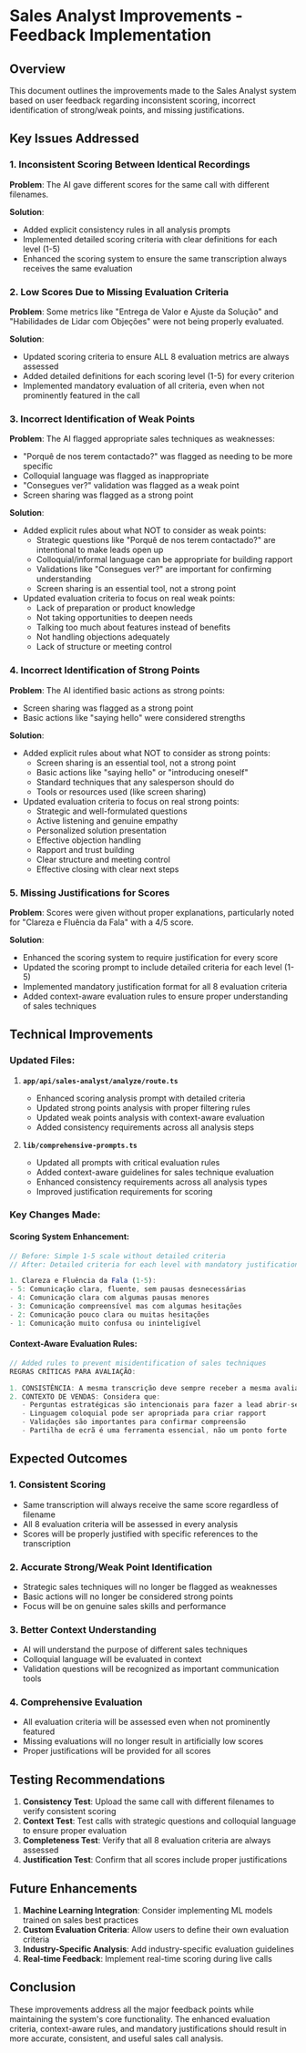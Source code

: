 # Sales Analyst Improvements - Feedback Implementation

## Overview
This document outlines the improvements made to the Sales Analyst system based on user feedback regarding inconsistent scoring, incorrect identification of strong/weak points, and missing justifications.

## Key Issues Addressed

### 1. Inconsistent Scoring Between Identical Recordings
**Problem**: The AI gave different scores for the same call with different filenames.

**Solution**: 
- Added explicit consistency rules in all analysis prompts
- Implemented detailed scoring criteria with clear definitions for each level (1-5)
- Enhanced the scoring system to ensure the same transcription always receives the same evaluation

### 2. Low Scores Due to Missing Evaluation Criteria
**Problem**: Some metrics like "Entrega de Valor e Ajuste da Solução" and "Habilidades de Lidar com Objeções" were not being properly evaluated.

**Solution**:
- Updated scoring criteria to ensure ALL 8 evaluation metrics are always assessed
- Added detailed definitions for each scoring level (1-5) for every criterion
- Implemented mandatory evaluation of all criteria, even when not prominently featured in the call

### 3. Incorrect Identification of Weak Points
**Problem**: The AI flagged appropriate sales techniques as weaknesses:
- "Porquê de nos terem contactado?" was flagged as needing to be more specific
- Colloquial language was flagged as inappropriate
- "Consegues ver?" validation was flagged as a weak point
- Screen sharing was flagged as a strong point

**Solution**:
- Added explicit rules about what NOT to consider as weak points:
  - Strategic questions like "Porquê de nos terem contactado?" are intentional to make leads open up
  - Colloquial/informal language can be appropriate for building rapport
  - Validations like "Consegues ver?" are important for confirming understanding
  - Screen sharing is an essential tool, not a strong point
- Updated evaluation criteria to focus on real weak points:
  - Lack of preparation or product knowledge
  - Not taking opportunities to deepen needs
  - Talking too much about features instead of benefits
  - Not handling objections adequately
  - Lack of structure or meeting control

### 4. Incorrect Identification of Strong Points
**Problem**: The AI identified basic actions as strong points:
- Screen sharing was flagged as a strong point
- Basic actions like "saying hello" were considered strengths

**Solution**:
- Added explicit rules about what NOT to consider as strong points:
  - Screen sharing is an essential tool, not a strong point
  - Basic actions like "saying hello" or "introducing oneself"
  - Standard techniques that any salesperson should do
  - Tools or resources used (like screen sharing)
- Updated evaluation criteria to focus on real strong points:
  - Strategic and well-formulated questions
  - Active listening and genuine empathy
  - Personalized solution presentation
  - Effective objection handling
  - Rapport and trust building
  - Clear structure and meeting control
  - Effective closing with clear next steps

### 5. Missing Justifications for Scores
**Problem**: Scores were given without proper explanations, particularly noted for "Clareza e Fluência da Fala" with a 4/5 score.

**Solution**:
- Enhanced the scoring system to require justification for every score
- Updated the scoring prompt to include detailed criteria for each level (1-5)
- Implemented mandatory justification format for all 8 evaluation criteria
- Added context-aware evaluation rules to ensure proper understanding of sales techniques

## Technical Improvements

### Updated Files:
1. **`app/api/sales-analyst/analyze/route.ts`**
   - Enhanced scoring analysis prompt with detailed criteria
   - Updated strong points analysis with proper filtering rules
   - Updated weak points analysis with context-aware evaluation
   - Added consistency requirements across all analysis steps

2. **`lib/comprehensive-prompts.ts`**
   - Updated all prompts with critical evaluation rules
   - Added context-aware guidelines for sales technique evaluation
   - Enhanced consistency requirements across all analysis types
   - Improved justification requirements for scoring

### Key Changes Made:

#### Scoring System Enhancement:
```typescript
// Before: Simple 1-5 scale without detailed criteria
// After: Detailed criteria for each level with mandatory justification

1. Clareza e Fluência da Fala (1-5):
- 5: Comunicação clara, fluente, sem pausas desnecessárias
- 4: Comunicação clara com algumas pausas menores
- 3: Comunicação compreensível mas com algumas hesitações
- 2: Comunicação pouco clara ou muitas hesitações
- 1: Comunicação muito confusa ou ininteligível
```

#### Context-Aware Evaluation Rules:
```typescript
// Added rules to prevent misidentification of sales techniques
REGRAS CRÍTICAS PARA AVALIAÇÃO:

1. CONSISTÊNCIA: A mesma transcrição deve sempre receber a mesma avaliação
2. CONTEXTO DE VENDAS: Considera que:
   - Perguntas estratégicas são intencionais para fazer a lead abrir-se
   - Linguagem coloquial pode ser apropriada para criar rapport
   - Validações são importantes para confirmar compreensão
   - Partilha de ecrã é uma ferramenta essencial, não um ponto forte
```

## Expected Outcomes

### 1. Consistent Scoring
- Same transcription will always receive the same score regardless of filename
- All 8 evaluation criteria will be assessed in every analysis
- Scores will be properly justified with specific references to the transcription

### 2. Accurate Strong/Weak Point Identification
- Strategic sales techniques will no longer be flagged as weaknesses
- Basic actions will no longer be considered strong points
- Focus will be on genuine sales skills and performance

### 3. Better Context Understanding
- AI will understand the purpose of different sales techniques
- Colloquial language will be evaluated in context
- Validation questions will be recognized as important communication tools

### 4. Comprehensive Evaluation
- All evaluation criteria will be assessed even when not prominently featured
- Missing evaluations will no longer result in artificially low scores
- Proper justifications will be provided for all scores

## Testing Recommendations

1. **Consistency Test**: Upload the same call with different filenames to verify consistent scoring
2. **Context Test**: Test calls with strategic questions and colloquial language to ensure proper evaluation
3. **Completeness Test**: Verify that all 8 evaluation criteria are always assessed
4. **Justification Test**: Confirm that all scores include proper justifications

## Future Enhancements

1. **Machine Learning Integration**: Consider implementing ML models trained on sales best practices
2. **Custom Evaluation Criteria**: Allow users to define their own evaluation criteria
3. **Industry-Specific Analysis**: Add industry-specific evaluation guidelines
4. **Real-time Feedback**: Implement real-time scoring during live calls

## Conclusion

These improvements address all the major feedback points while maintaining the system's core functionality. The enhanced evaluation criteria, context-aware rules, and mandatory justifications should result in more accurate, consistent, and useful sales call analysis.
